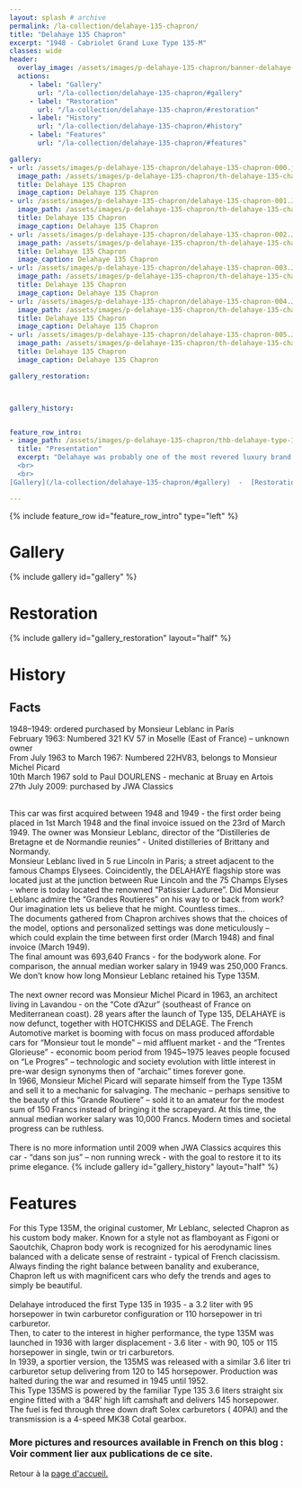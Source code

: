 ```yaml
---
layout: splash # archive
permalink: /la-collection/delahaye-135-chapron/
title: "Delahaye 135 Chapron"
excerpt: "1948 - Cabriolet Grand Luxe Type 135-M"
classes: wide
header:
  overlay_image: /assets/images/p-delahaye-135-chapron/banner-delahaye-135-chapron.jpg
  actions:
     - label: "Gallery"
       url: "/la-collection/delahaye-135-chapron/#gallery"
     - label: "Restoration"
       url: "/la-collection/delahaye-135-chapron/#restoration"
     - label: "History"
       url: "/la-collection/delahaye-135-chapron/#history"
     - label: "Features"
       url: "/la-collection/delahaye-135-chapron/#features"

gallery:
- url: /assets/images/p-delahaye-135-chapron/delahaye-135-chapron-000.jpg
  image_path: /assets/images/p-delahaye-135-chapron/th-delahaye-135-chapron-000.jpg
  title: Delahaye 135 Chapron
  image_caption: Delahaye 135 Chapron
- url: /assets/images/p-delahaye-135-chapron/delahaye-135-chapron-001.JPG
  image_path: /assets/images/p-delahaye-135-chapron/th-delahaye-135-chapron-001.jpg
  title: Delahaye 135 Chapron
  image_caption: Delahaye 135 Chapron
- url: /assets/images/p-delahaye-135-chapron/delahaye-135-chapron-002.JPG
  image_path: /assets/images/p-delahaye-135-chapron/th-delahaye-135-chapron-002.jpg
  title: Delahaye 135 Chapron
  image_caption: Delahaye 135 Chapron
- url: /assets/images/p-delahaye-135-chapron/delahaye-135-chapron-003.JPG
  image_path: /assets/images/p-delahaye-135-chapron/th-delahaye-135-chapron-003.jpg
  title: Delahaye 135 Chapron
  image_caption: Delahaye 135 Chapron
- url: /assets/images/p-delahaye-135-chapron/delahaye-135-chapron-004.JPG
  image_path: /assets/images/p-delahaye-135-chapron/th-delahaye-135-chapron-004.jpg
  title: Delahaye 135 Chapron
  image_caption: Delahaye 135 Chapron
- url: /assets/images/p-delahaye-135-chapron/delahaye-135-chapron-005.JPG
  image_path: /assets/images/p-delahaye-135-chapron/th-delahaye-135-chapron-005.jpg
  title: Delahaye 135 Chapron
  image_caption: Delahaye 135 Chapron

gallery_restoration:



gallery_history:


feature_row_intro:
- image_path: /assets/images/p-delahaye-135-chapron/thb-delahaye-type-135-135m-chapron.JPG
  title: "Presentation"
  excerpt: "Delahaye was probably one of the most revered luxury brand of the late “entre deux guerre” (in between wars). Founded in 1894, the “Societe des Automobiles Delahaye” took a pivotal direction in 1932 - influenced by Madame Leon Desmarais - majority shareholder and widow of early investor Leon Desmarais. Delahaye would focus on creating high quality automotive chassis and reopen the racing department. In 1935, quickly becoming competitive and winning events, Delahaye introduced the Type 135, also known as the “Coupe des Alpes”. It became perhaps the most iconic Delahaye model, synonym of high performance with exceptional style.
  <br>
  <br>
[Gallery](/la-collection/delahaye-135-chapron/#gallery)  -  [Restoration](/la-collection/delahaye-135-chapron/#restoration)  -  [History](/la-collection/delahaye-135-chapron/#history)  -  [Features](/la-collection/delahaye-135-chapron/#features)<br>"

---
```

{% include feature_row id="feature_row_intro" type="left" %}

# Gallery
{% include gallery id="gallery" %}

# Restoration
{% include gallery id="gallery_restoration" layout="half" %}

# History
## Facts
1948–1949: ordered purchased by Monsieur Leblanc in Paris<br>
February 1963: Numbered 321 KV 57 in Moselle (East of France) – unknown owner<br>
From July 1963 to March 1967: Numbered 22HV83, belongs to Monsieur Michel Picard<br>
10th March 1967 sold to Paul DOURLENS - mechanic at Bruay en Artois<br>
27th July 2009: purchased by JWA Classics<br>
<br>

This car was first acquired between 1948 and 1949 - the first order being placed in 1st March 1948 and the final invoice issued on the 23rd of March 1949. The owner was Monsieur Leblanc, director of the “Distilleries de Bretagne et de Normandie reunies” - United distilleries of Brittany and Normandy.<br>
Monsieur Leblanc lived in 5 rue Lincoln in Paris; a street adjacent to the famous Champs Elysees. Coincidently, the DELAHAYE flagship store was located just at the junction between Rue Lincoln and the 75 Champs Elyses - where is today located the renowned “Patissier Laduree”. Did Monsieur Leblanc admire the “Grandes Routieres” on his way to or back from work? Our imagination lets us believe that he might. Countless times…<br>
The documents gathered from Chapron archives shows that the choices of the model, options and personalized settings was done meticulously – which could explain the time between first order (March 1948) and final invoice (March 1949).<br>
The final amount was 693,640 Francs - for the bodywork alone. For comparison, the annual median worker salary in 1949 was 250,000 Francs. We don’t know how long Monsieur Leblanc retained his Type 135M.
<br>
<br>The next owner record was Monsieur Michel Picard in 1963, an architect living in Lavandou - on the “Cote d’Azur” (southeast of France on Mediterranean coast). 28 years after the launch of Type 135, DELAHAYE is now defunct, together with HOTCHKISS and DELAGE. The French Automotive market is booming with focus on mass produced affordable cars for “Monsieur tout le monde” – mid affluent market - and the “Trentes Glorieuse” - economic boom period from 1945~1975 leaves people focused on “Le Progres” – technologic and society evolution with little interest in pre-war design synonyms then of “archaic” times forever gone.<br>
In 1966, Monsieur Michel Picard will separate himself from the Type 135M and sell it to a mechanic for salvaging. The mechanic – perhaps sensitive to the beauty of this “Grande Routiere” – sold it to an amateur for the modest sum of 150 Francs instead of bringing it the scrapeyard. At this time, the annual median worker salary was 10,000 Francs. Modern times and societal progress can be ruthless.<br>
<br>
There is no more information until 2009 when JWA Classics acquires this car - “dans son jus” – non running wreck - with the goal to restore it to its prime elegance.
{% include gallery id="gallery_history" layout="half" %}

# Features
For this Type 135M, the original customer, Mr Leblanc, selected Chapron as his custom body maker. Known for a style not as flamboyant as Figoni or Saoutchik, Chapron body work is recognized for his aerodynamic lines balanced with a delicate sense of restraint - typical of French clacissism. Always finding the right balance between banality and exuberance, Chapron left us with magnificent cars who defy the trends and ages to simply be beautiful.<br>
<br>
Delahaye introduced the first Type 135 in 1935 - a 3.2 liter with 95 horsepower in twin carburetor configuration or 110 horsepower in tri carburetor.<br>
Then, to cater to the interest in higher performance, the type 135M was launched in 1936 with larger displacement - 3.6 liter - with 90, 105 or 115 horsepower in single, twin or tri carburetors.<br>
In 1939, a sportier version, the 135MS was released with a similar 3.6 liter tri carburetor setup delivering from 120 to 145 horsepower. Production was halted during the war and resumed in 1945 until 1952.<br>
This Type 135MS is powered by the familiar Type 135 3.6 liters straight six engine fitted with a ‘84R’ high lift camshaft and delivers 145 horsepower.<br>
The fuel is fed through three down draft Solex carburetors ( 40PAI) and the transmission is a 4-speed MK38 Cotal gearbox.

### More pictures and resources available in French on this blog : Voir comment lier aux publications de ce site.

Retour à la [page d'accueil.](/)

